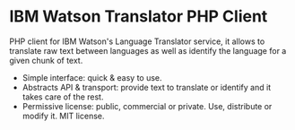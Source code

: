 # IBM Watson Translator PHP Client

PHP client for IBM Watson's Language Translator service, it allows to translate raw text between languages as well as identify the language for a given chunk of text.

- Simple interface: quick & easy to use.
- Abstracts API & transport: provide text to translate or identify and it takes care of the rest.
- Permissive license: public, commercial or private. Use, distribute or modify it. MIT license.
